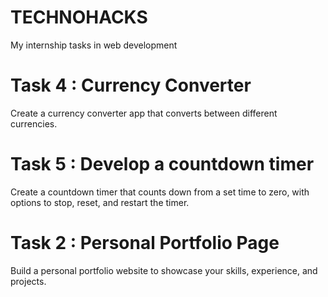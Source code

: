# TECHNOHACKS
My internship tasks in web development

# Task 4 : Currency Converter
Create a currency converter app that converts between different currencies.

# Task 5 : Develop a countdown timer
Create a countdown timer that counts down from a set time to zero, with options to stop, reset, and restart the timer.

# Task 2 : Personal Portfolio Page
Build a personal portfolio website to showcase your skills, experience, and projects.
